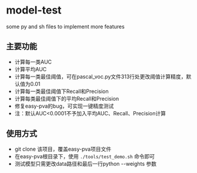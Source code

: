 # model-test
some py and sh files to implement more features

## 主要功能
* 计算每一类AUC
* 计算平均AUC
* 计算每一类最佳阈值，可在pascal_voc.py文件313行处更改阈值计算精度，默认值为0.01
* 计算每一类最佳阈值下Recall和Precision
* 计算每类最佳阈值下的平均Recall和Precision
* 修复easy-pva的bug，可实现一键精度测试
* 注：默认AUC<0.0001不予加入平均AUC、Recall、Precision计算

## 使用方式
* git clone 该项目，覆盖easy-pva项目文件
* 在easy-pva根目录下，使用 `./tools/test_demo.sh` 命令即可
* 测试模型只需更改data路径和最后一行python --weights 参数
